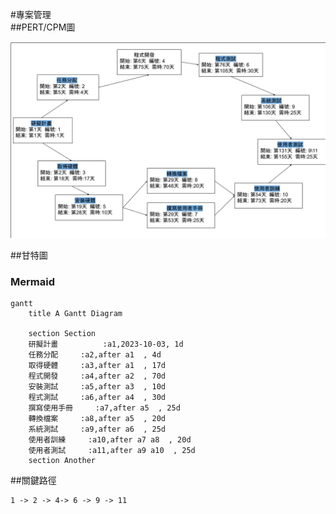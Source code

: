 #專案管理  
##PERT/CPM圖  

![pert_diagram](p.png "pert_diagram")




##甘特圖  
### Mermaid
```mermaid
gantt
    title A Gantt Diagram

    section Section
    研擬計畫          :a1,2023-10-03, 1d
    任務分配     :a2,after a1  , 4d
    取得硬體     :a3,after a1  , 17d
    程式開發     :a4,after a2  , 70d
    安裝測試     :a5,after a3  , 10d
    程式測試     :a6,after a4  , 30d
    撰寫使用手冊     :a7,after a5  , 25d
    轉換檔案     :a8,after a5  , 20d
    系統測試     :a9,after a6  , 25d
    使用者訓練     :a10,after a7 a8  , 20d
    使用者測試     :a11,after a9 a10  , 25d
    section Another

```
##關鍵路徑  
```
1 -> 2 -> 4-> 6 -> 9 -> 11
